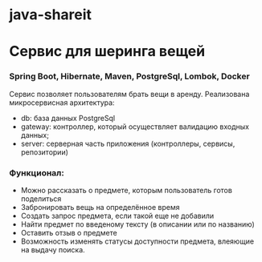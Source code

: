 # java-shareit
# Сервис для шеринга вещей
### Spring Boot, Hibernate, Maven, PostgreSql, Lombok, Docker

Сервис позволяет пользователям брать вещи в аренду. Реализована микросервисная архитектура:

+ db: база данных PostgreSql
+ gateway: контроллер, который осуществляет валидацию входных данных;
+ server: серверная часть приложения (контроллеры, сервисы, репозитории)

### Функционал:
* Можно рассказать о предмете, которым пользователь готов поделиться
* Забронировать вещь на определённое время
* Создать запрос предмета, если такой еще не добавили
* Найти предмет по введеному тексту (в описании или по названию)
* Оставить отзыв о предмете
* Возможность изменять статусы доступности предмета, влеяющие на выдачу поиска.

